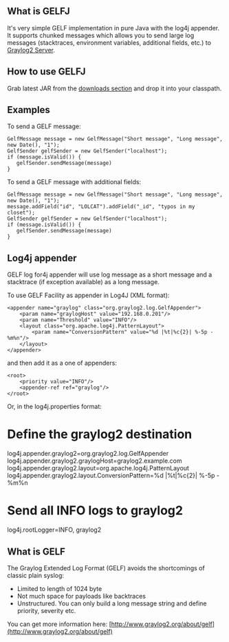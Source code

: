 What is GELFJ
------------

It's very simple GELF implementation in pure Java with the log4j appender. It supports chunked messages which allows you to send large log messages (stacktraces, environment variables, additional fields, etc.) to [Graylog2 Server](http://www.graylog2.org/).

How to use GELFJ
----------------

Grab latest JAR from the [downloads section](https://github.com/t0xa/gelfj/downloads) and drop it into your classpath.

Examples
--------

To send a GELF message:
   
    GelfMessage message = new GelfMessage("Short message", "Long message", new Date(), "1");
    GelfSender gelfSender = new GelfSender("localhost");
    if (message.isValid()) {
       gelfSender.sendMessage(message)
    }

To send a GELF message with additional fields:
   
    GelfMessage message = new GelfMessage("Short message", "Long message", new Date(), "1");
    message.addField("id", "LOLCAT").addField("_id", "typos in my closet");
    GelfSender gelfSender = new GelfSender("localhost");
    if (message.isValid()) {
       gelfSender.sendMessage(message)
    }

Log4j appender
--------------

GELF log for4j appender will use log message as a short message and a stacktrace (if exception available) as a long message.

To use GELF Facility as appender in Log4J (XML format):

    <appender name="graylog" class="org.graylog2.log.GelfAppender">
        <param name="graylogHost" value="192.168.0.201"/>
        <param name="Threshold" value="INFO"/>
        <layout class="org.apache.log4j.PatternLayout">
            <param name="ConversionPattern" value="%d |%t|%c{2}| %-5p - %m%n"/>
        </layout>
    </appender>

and then add it as a one of appenders:

    <root>
        <priority value="INFO"/>
        <appender-ref ref="graylog"/>
    </root>

Or, in the log4j.properties format:

  # Define the graylog2 destination
  log4j.appender.graylog2=org.graylog2.log.GelfAppender
  log4j.appender.graylog2.graylogHost=graylog2.example.com
  log4j.appender.graylog2.layout=org.apache.log4j.PatternLayout
  log4j.appender.graylog2.layout.ConversionPattern=%d |%t|%c{2}| %-5p - %m%n

  # Send all INFO logs to graylog2
  log4j.rootLogger=INFO, graylog2

  
What is GELF
------------

The Graylog Extended Log Format (GELF) avoids the shortcomings of classic plain syslog:

- Limited to length of 1024 byte
- Not much space for payloads like backtraces
- Unstructured. You can only build a long message string and define priority, severity etc.

You can get more information here: [http://www.graylog2.org/about/gelf](http://www.graylog2.org/about/gelf)